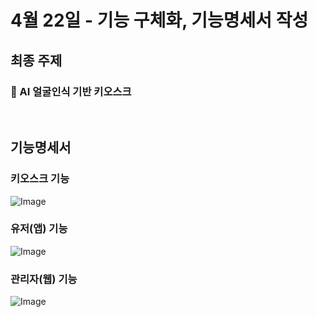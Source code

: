 # 4월 22일 - 기능 구체화, 기능명세서 작성

## 최종 주제

### 🔐 AI 얼굴인식 기반 키오스크

<br/>

## 기능명세서

### 키오스크 기능

![Image](https://key-wi.s3.ap-northeast-2.amazonaws.com/readmeImage/%ED%82%A4%EC%98%A4%EC%8A%A4%ED%81%AC1.png)

### 유저(앱) 기능

![Image](https://key-wi.s3.ap-northeast-2.amazonaws.com/readmeImage/%EC%9C%A0%EC%A0%80+%EC%95%B1.png)

### 관리자(웹) 기능

![Image](https://key-wi.s3.ap-northeast-2.amazonaws.com/readmeImage/%EA%B4%80%EB%A6%AC%EC%9E%901.png)
